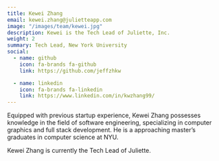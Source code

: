 ```yaml
---
title: Kewei Zhang
email: kewei.zhang@julietteapp.com
image: "/images/team/kewei.jpg"
description: Kewei is the Tech Lead of Juliette, Inc.
weight: 2
summary: Tech Lead, New York University
social:
  - name: github
    icon: fa-brands fa-github
    link: https://github.com/jeffzhkw

  - name: linkedin
    icon: fa-brands fa-linkedin
    link: https://www.linkedin.com/in/kwzhang99/
---
```


Equipped with previous startup experience, Kewei Zhang possesses knowledge in the field of software engineering, specializing in computer graphics and full stack development. He is a approaching master’s graduates in computer science at NYU. 

Kewei Zhang is currently the Tech Lead of Juliette.